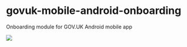 # govuk-mobile-android-onboarding
Onboarding module for GOV.UK Android mobile app

[![](https://jitpack.io/v/alphagov/govuk-mobile-android-onboarding.svg)](https://jitpack.io/#alphagov/govuk-mobile-android-onboarding)
